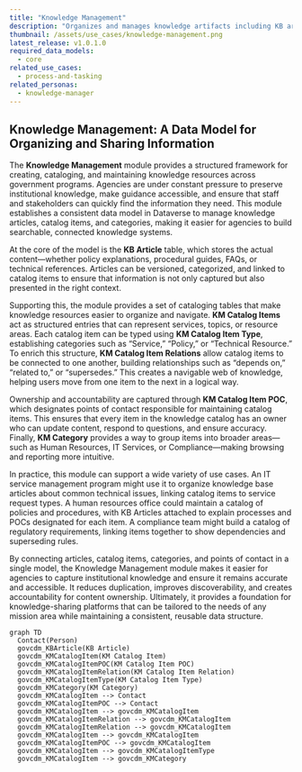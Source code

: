 ```yaml
---
title: "Knowledge Management"
description: "Organizes and manages knowledge artifacts including KB articles, catalog items, categories, and related metadata to help agencies publish and discover institutional knowledge."
thumbnail: /assets/use_cases/knowledge-management.png
latest_release: v1.0.1.0
required_data_models:
  - core
related_use_cases:
  - process-and-tasking
related_personas:
  - knowledge-manager
---
```


## Knowledge Management: A Data Model for Organizing and Sharing Information

The **Knowledge Management** module provides a structured framework for creating, cataloging, and maintaining knowledge resources across government programs. Agencies are under constant pressure to preserve institutional knowledge, make guidance accessible, and ensure that staff and stakeholders can quickly find the information they need. This module establishes a consistent data model in Dataverse to manage knowledge articles, catalog items, and categories, making it easier for agencies to build searchable, connected knowledge systems.

At the core of the model is the **KB Article** table, which stores the actual content—whether policy explanations, procedural guides, FAQs, or technical references. Articles can be versioned, categorized, and linked to catalog items to ensure that information is not only captured but also presented in the right context.

Supporting this, the module provides a set of cataloging tables that make knowledge resources easier to organize and navigate. **KM Catalog Items** act as structured entries that can represent services, topics, or resource areas. Each catalog item can be typed using **KM Catalog Item Type**, establishing categories such as “Service,” “Policy,” or “Technical Resource.” To enrich this structure, **KM Catalog Item Relations** allow catalog items to be connected to one another, building relationships such as “depends on,” “related to,” or “supersedes.” This creates a navigable web of knowledge, helping users move from one item to the next in a logical way.

Ownership and accountability are captured through **KM Catalog Item POC**, which designates points of contact responsible for maintaining catalog items. This ensures that every item in the knowledge catalog has an owner who can update content, respond to questions, and ensure accuracy. Finally, **KM Category** provides a way to group items into broader areas—such as Human Resources, IT Services, or Compliance—making browsing and reporting more intuitive.

In practice, this module can support a wide variety of use cases. An IT service management program might use it to organize knowledge base articles about common technical issues, linking catalog items to service request types. A human resources office could maintain a catalog of policies and procedures, with KB Articles attached to explain processes and POCs designated for each item. A compliance team might build a catalog of regulatory requirements, linking items together to show dependencies and superseding rules.

By connecting articles, catalog items, categories, and points of contact in a single model, the Knowledge Management module makes it easier for agencies to capture institutional knowledge and ensure it remains accurate and accessible. It reduces duplication, improves discoverability, and creates accountability for content ownership. Ultimately, it provides a foundation for knowledge-sharing platforms that can be tailored to the needs of any mission area while maintaining a consistent, reusable data structure.

```mermaid
graph TD
  Contact(Person)
  govcdm_KBArticle(KB Article)
  govcdm_KMCatalogItem(KM Catalog Item)
  govcdm_KMCatalogItemPOC(KM Catalog Item POC)
  govcdm_KMCatalogItemRelation(KM Catalog Item Relation)
  govcdm_KMCatalogItemType(KM Catalog Item Type)
  govcdm_KMCategory(KM Category)
  govcdm_KMCatalogItem --> Contact
  govcdm_KMCatalogItemPOC --> Contact
  govcdm_KMCatalogItem --> govcdm_KMCatalogItem
  govcdm_KMCatalogItemRelation --> govcdm_KMCatalogItem
  govcdm_KMCatalogItemRelation --> govcdm_KMCatalogItem
  govcdm_KMCatalogItem --> govcdm_KMCatalogItem
  govcdm_KMCatalogItemPOC --> govcdm_KMCatalogItem
  govcdm_KMCatalogItem --> govcdm_KMCatalogItemType
  govcdm_KMCatalogItem --> govcdm_KMCategory
```
